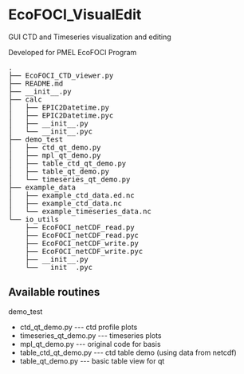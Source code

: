 # EcoFOCI_VisualEdit
GUI CTD and Timeseries visualization and editing

Developed for PMEL EcoFOCI Program

<pre>
.
├── EcoFOCI_CTD_viewer.py
├── README.md
├── __init__.py
├── calc
│   ├── EPIC2Datetime.py
│   ├── EPIC2Datetime.pyc
│   ├── __init__.py
│   └── __init__.pyc
├── demo_test
│   ├── ctd_qt_demo.py
│   ├── mpl_qt_demo.py
│   ├── table_ctd_qt_demo.py
│   ├── table_qt_demo.py
│   └── timeseries_qt_demo.py
├── example_data
│   ├── example_ctd_data.ed.nc
│   ├── example_ctd_data.nc
│   └── example_timeseries_data.nc
└── io_utils
    ├── EcoFOCI_netCDF_read.py
    ├── EcoFOCI_netCDF_read.pyc
    ├── EcoFOCI_netCDF_write.py
    ├── EcoFOCI_netCDF_write.pyc
    ├── __init__.py
    └── __init__.pyc
</pre>


## Available routines

demo_test
+ ctd_qt_demo.py --- ctd profile plots
+ timeseries_qt_demo.py --- timeseries plots
+ mpl_qt_demo.py --- original code for basis   
+ table_ctd_qt_demo.py --- ctd table demo (using data from netcdf)
+ table_qt_demo.py --- basic table view for qt

